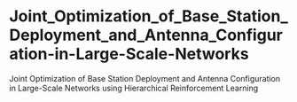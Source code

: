 # Joint_Optimization_of_Base_Station_Deployment_and_Antenna_Configuration-in-Large-Scale-Networks
Joint Optimization of Base Station Deployment and Antenna Configuration in Large-Scale Networks using Hierarchical Reinforcement Learning
